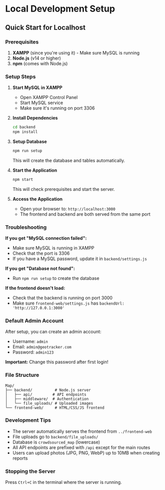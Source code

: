 # Local Development Setup

## Quick Start for Localhost

### Prerequisites
1. **XAMPP** (since you're using it) - Make sure MySQL is running
2. **Node.js** (v14 or higher)
3. **npm** (comes with Node.js)

### Setup Steps

1. **Start MySQL in XAMPP**
   - Open XAMPP Control Panel
   - Start MySQL service
   - Make sure it's running on port 3306

2. **Install Dependencies**
   ```bash
   cd backend
   npm install
   ```

3. **Setup Database**
   ```bash
   npm run setup
   ```
   This will create the database and tables automatically.

4. **Start the Application**
   ```bash
   npm start
   ```
   This will check prerequisites and start the server.

5. **Access the Application**
   - Open your browser to: `http://localhost:3000`
   - The frontend and backend are both served from the same port

### Troubleshooting

**If you get "MySQL connection failed":**
- Make sure MySQL is running in XAMPP
- Check that the port is 3306
- If you have a MySQL password, update it in `backend/settings.js`

**If you get "Database not found":**
- Run `npm run setup` to create the database

**If the frontend doesn't load:**
- Check that the backend is running on port 3000
- Make sure `frontend-web/settings.js` has `backendUrl: 'http://127.0.0.1:3000'`

### Default Admin Account
After setup, you can create an admin account:
- Username: `admin`
- Email: `admin@geotracker.com`
- Password: `admin123`

**Important:** Change this password after first login!

### File Structure
```
Map/
├── backend/          # Node.js server
│   ├── api/         # API endpoints
│   ├── middleware/  # Authentication
│   └── file_uploads/ # Uploaded images
└── frontend-web/     # HTML/CSS/JS frontend
```

### Development Tips
- The server automatically serves the frontend from `../frontend-web`
- File uploads go to `backend/file_uploads/`
- Database is `crowdsourced_map` (lowercase)
- All API endpoints are prefixed with `/api` except for the main routes
- Users can upload photos (JPG, PNG, WebP) up to 10MB when creating reports

### Stopping the Server
Press `Ctrl+C` in the terminal where the server is running. 